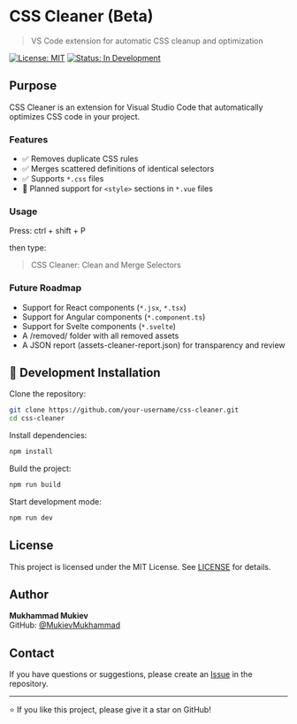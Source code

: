 # CSS Cleaner (Beta)

> VS Code extension for automatic CSS cleanup and optimization

[![License: MIT](https://img.shields.io/badge/License-MIT-yellow.svg)](https://opensource.org/licenses/MIT)
[![Status: In Development](https://img.shields.io/badge/Status-In%20Development-orange.svg)]()

## Purpose

CSS Cleaner is an extension for Visual Studio Code that automatically optimizes CSS code in your project.

### Features

- ✅ Removes duplicate CSS rules
- ✅ Merges scattered definitions of identical selectors
- ✅ Supports `*.css` files
- 🔄 Planned support for `<style>` sections in `*.vue` files

### Usage

Press: ctrl + shift + P

then type: 
>CSS Cleaner: Clean and Merge Selectors

### Future Roadmap

- Support for React components (`*.jsx`, `*.tsx`)
- Support for Angular components (`*.component.ts`)
- Support for Svelte components (`*.svelte`)
- A /removed/ folder with all removed assets
- A JSON report (assets-cleaner-report.json) for transparency and review

## 🚀 Development Installation

Clone the repository:

``` bash
git clone https://github.com/your-username/css-cleaner.git
cd css-cleaner
```

Install dependencies:
```bash
npm install
```
Build the project:
```bash
npm run build
```
Start development mode:
```bash
npm run dev
```

## License

This project is licensed under the MIT License. See [LICENSE](LICENSE) for details.

## Author

**Mukhammad Mukiev**  
GitHub: [@MukievMukhammad](https://github.com/MukievMukhammad)

## Contact

If you have questions or suggestions, please create an [Issue](https://github.com/MukievMukhammad/css-cleaner/issues) in the repository.

---

⭐ If you like this project, please give it a star on GitHub!
